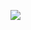 ![](https://static.wikia.nocookie.net/lapfoxtrax/images/f/f9/Renard_our_special_place.jpg/revision/latest?cb=20170225184309)
